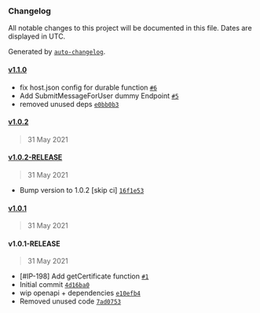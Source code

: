 ### Changelog

All notable changes to this project will be documented in this file. Dates are displayed in UTC.

Generated by [`auto-changelog`](https://github.com/CookPete/auto-changelog).

#### [v1.1.0](https://github.com/pagopa/io-functions-eucovidcerts/compare/v1.0.2...v1.1.0)

- fix host.json config for durable function [`#6`](https://github.com/pagopa/io-functions-eucovidcerts/pull/6)
- Add SubmitMessageForUser dummy Endpoint [`#5`](https://github.com/pagopa/io-functions-eucovidcerts/pull/5)
- removed unused deps [`e0bb0b3`](https://github.com/pagopa/io-functions-eucovidcerts/commit/e0bb0b34702cf05dab7c8e67e30d328796812aba)

#### [v1.0.2](https://github.com/pagopa/io-functions-eucovidcerts/compare/v1.0.2-RELEASE...v1.0.2)

> 31 May 2021

#### [v1.0.2-RELEASE](https://github.com/pagopa/io-functions-eucovidcerts/compare/v1.0.1...v1.0.2-RELEASE)

> 31 May 2021

- Bump version to 1.0.2 [skip ci] [`16f1e53`](https://github.com/pagopa/io-functions-eucovidcerts/commit/16f1e53254daff5669b65c1c8292d5e8e708fbef)

#### [v1.0.1](https://github.com/pagopa/io-functions-eucovidcerts/compare/v1.0.1-RELEASE...v1.0.1)

> 31 May 2021

#### v1.0.1-RELEASE

> 31 May 2021

- [#IP-198] Add getCertificate function [`#1`](https://github.com/pagopa/io-functions-eucovidcerts/pull/1)
- Initial commit [`4d16ba0`](https://github.com/pagopa/io-functions-eucovidcerts/commit/4d16ba0c09ec65b8688d601544d1de09e4aa7432)
- wip openapi + dependencies [`e10efb4`](https://github.com/pagopa/io-functions-eucovidcerts/commit/e10efb4a230a4e17a67c6435ceb9065ef53bc5ca)
- Removed unused code [`7ad0753`](https://github.com/pagopa/io-functions-eucovidcerts/commit/7ad0753fe7f3ae3a7bd4e2bcbb9b33567f82fd45)
